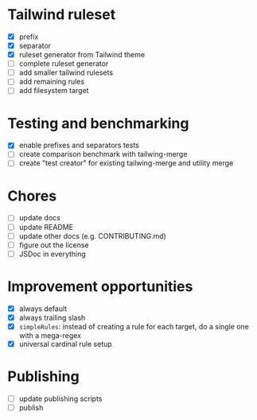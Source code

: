 # Tailwind ruleset

-   [x] prefix
-   [x] separator
-   [x] ruleset generator from Tailwind theme
-   [ ] complete ruleset generator
-   [ ] add smaller tailwind rulesets
-   [ ] add remaining rules
-   [ ] add filesystem target

# Testing and benchmarking

-   [x] enable prefixes and separators tests
-   [ ] create comparison benchmark with tailwing-merge
-   [ ] create "test creator" for existing tailwing-merge and utility merge

# Chores

-   [ ] update docs
-   [ ] update README
-   [ ] update other docs (e.g. CONTRIBUTING.md)
-   [ ] figure out the license
-   [ ] JSDoc in everything

# Improvement opportunities

-   [x] always default
-   [x] always trailing slash
-   [x] `simpleRules`: instead of creating a rule for each target, do a single one with a mega-regex
-   [x] universal cardinal rule setup

# Publishing

-   [ ] update publishing scripts
-   [ ] publish
